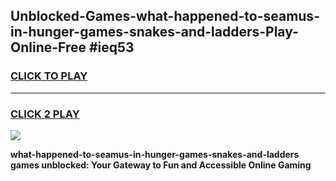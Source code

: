 
## Unblocked-Games-what-happened-to-seamus-in-hunger-games-snakes-and-ladders-Play-Online-Free #ieq53
<h3>
<a href="https://us.freeplayer.one?title=what-happened-to-seamus-in-hunger-games-snakes-and-ladders&ref=10M">CLICK TO PLAY</a></h3>
<hr>

<h3>
<a href="https://us.freeplayer.one?title=what-happened-to-seamus-in-hunger-games-snakes-and-ladders&ref=10M">CLICK 2 PLAY</a>
  
</h3>

<a href="https://us.freeplayer.one?title=what-happened-to-seamus-in-hunger-games-snakes-and-ladders&ref=10M"><img src="https://clearcache.store/games.png"></a>


**what-happened-to-seamus-in-hunger-games-snakes-and-ladders games unblocked: Your Gateway to Fun and Accessible Online Gaming**
